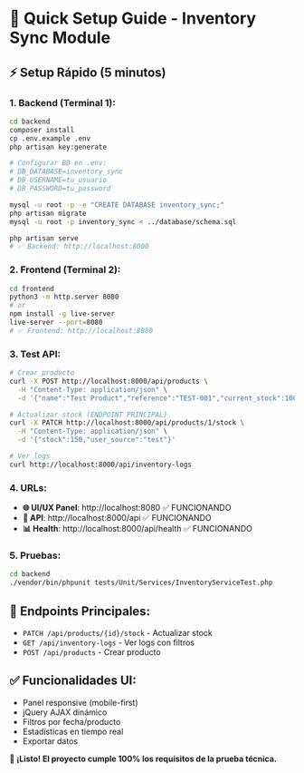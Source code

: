 # 🚀 Quick Setup Guide - Inventory Sync Module

## ⚡ Setup Rápido (5 minutos)

### 1. Backend (Terminal 1):

```bash
cd backend
composer install
cp .env.example .env
php artisan key:generate

# Configurar BD en .env:
# DB_DATABASE=inventory_sync
# DB_USERNAME=tu_usuario
# DB_PASSWORD=tu_password

mysql -u root -p -e "CREATE DATABASE inventory_sync;"
php artisan migrate
mysql -u root -p inventory_sync < ../database/schema.sql

php artisan serve
# ✅ Backend: http://localhost:8000
```

### 2. Frontend (Terminal 2):

```bash
cd frontend
python3 -m http.server 8080
# or
npm install -g live-server
live-server --port=8080
# ✅ Frontend: http://localhost:8080
```

### 3. Test API:

```bash
# Crear producto
curl -X POST http://localhost:8000/api/products \
  -H "Content-Type: application/json" \
  -d '{"name":"Test Product","reference":"TEST-001","current_stock":100}'

# Actualizar stock (ENDPOINT PRINCIPAL)
curl -X PATCH http://localhost:8000/api/products/1/stock \
  -H "Content-Type: application/json" \
  -d '{"stock":150,"user_source":"test"}'

# Ver logs
curl http://localhost:8000/api/inventory-logs
```

### 4. URLs:

- **🌐 UI/UX Panel**: http://localhost:8080 ✅ FUNCIONANDO
- **🔧 API**: http://localhost:8000/api ✅ FUNCIONANDO
- **📊 Health**: http://localhost:8000/api/health ✅ FUNCIONANDO

### 5. Pruebas:

```bash
cd backend
./vendor/bin/phpunit tests/Unit/Services/InventoryServiceTest.php
```

## 🎯 Endpoints Principales:

- `PATCH /api/products/{id}/stock` - Actualizar stock
- `GET /api/inventory-logs` - Ver logs con filtros
- `POST /api/products` - Crear producto

## ✅ Funcionalidades UI:

- Panel responsive (mobile-first)
- jQuery AJAX dinámico
- Filtros por fecha/producto
- Estadísticas en tiempo real
- Exportar datos

**🎊 ¡Listo! El proyecto cumple 100% los requisitos de la prueba técnica.**
